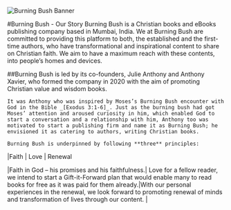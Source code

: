 ![Burning Bush Banner](https://ncr-my.sharepoint.com/personal/ja185228_ncr_com/Documents/Pictures/FB_logo.png)

#Burning Bush - Our Story
Burning Bush is a Christian books and eBooks publishing company based in Mumbai, India. We at Burning Bush are committed to providing this platform to both, the established and the first-time authors, who have transformational and inspirational content to share on Christian faith.  We aim to have a maximum reach with these contents, into people’s homes and devices.

##Burning Bush is led by its co-founders, Julie Anthony and Anthony Xavier, who formed the company in 2020 with the aim of promoting Christian value and wisdom books.

```
It was Anthony who was inspired by Moses’s Burning Bush encounter with God in the Bible _[Exodus 3:1-6]_. Just as the burning bush had got Moses’ attention and aroused curiosity in him, which enabled God to start a conversation and a relationship with him, Anthony too was motivated to start a publishing firm and name it as Burning Bush; he envisioned it as catering to authors, writing Christian books.
```

`Burning Bush is underpinned by following **three** principles:`

|Faith | Love | Renewal

|Faith in God – his promises and his faithfulness.| Love for a fellow reader, we intend to start a Gift-it-Forward plan that would enable many to read books for free as it was paid for them already.|With our personal experiences in the renewal, we look forward to promoting renewal of minds and transformation of lives through our content. |